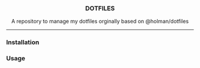 <h3 align="center">DOTFILES</h3>
<p align="center">A repository to manage my dotfiles orginally based on @holman/dotfiles</p>
<hr />

### Installation

### Usage
